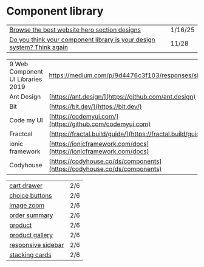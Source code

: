 # Component library

|                                                                                                                                                                                  |         |
| -------------------------------------------------------------------------------------------------------------------------------------------------------------------------------- | ------- |
| [Browse the best website hero section designs](https://app.daily.dev/posts/browse-the-best-website-hero-section-designs-t6adg93cj)                                               | 1/16/25 |
| [Do you think your component library is your design system? Think again](https://uxdesign.cc/do-you-think-your-component-library-is-your-design-system-think-again-7e2c902b5275) | 11/28   |

|                                   |                                                                          |
| --------------------------------- | ------------------------------------------------------------------------ |
| 9 Web Component UI Libraries 2019 | https://medium.com/p/9d4476c3f103/responses/show                         |
| Ant Design                        | [https://ant.design/](https://github.com/ant.design)                     |
| Bit                               | [https://bit.dev/](https://bit.dev/)                                     |
| Code my UI                        | [https://codemyui.com/](https://github.com/codemyui.com)                 |
| Fractcal                          | [https://fractal.build/guide/](https://fractal.build/guide/)             |
| ionic framework                   | [https://ionicframework.com/docs](https://ionicframework.com/docs)       |
| Codyhouse                         | [https://codyhouse.co/ds/components](https://codyhouse.co/ds/components) |

|                                                                                 |     |
| ------------------------------------------------------------------------------- | --- |
| [cart drawer](https://codyhouse.co/ds/components/app/cart-drawer)               | 2/6 |
| [choice buttons](https://codyhouse.co/ds/components/app/choice-buttons)         | 2/6 |
| [image zoom](https://codyhouse.co/ds/components/app/image-zoom)                 | 2/6 |
| [order summary](https://codyhouse.co/ds/components/app/order-summary)           | 2/6 |
| [product](https://codyhouse.co/ds/components/app/product)                       | 2/6 |
| [product gallery](https://codyhouse.co/ds/components/app/products-gallery)      | 2/6 |
| [responsive sidebar](https://codyhouse.co/ds/components/app/responsive-sidebar) | 2/6 |
| [stacking cards](https://codyhouse.co/ds/components/app/stacking-cards)         | 2/6 |
